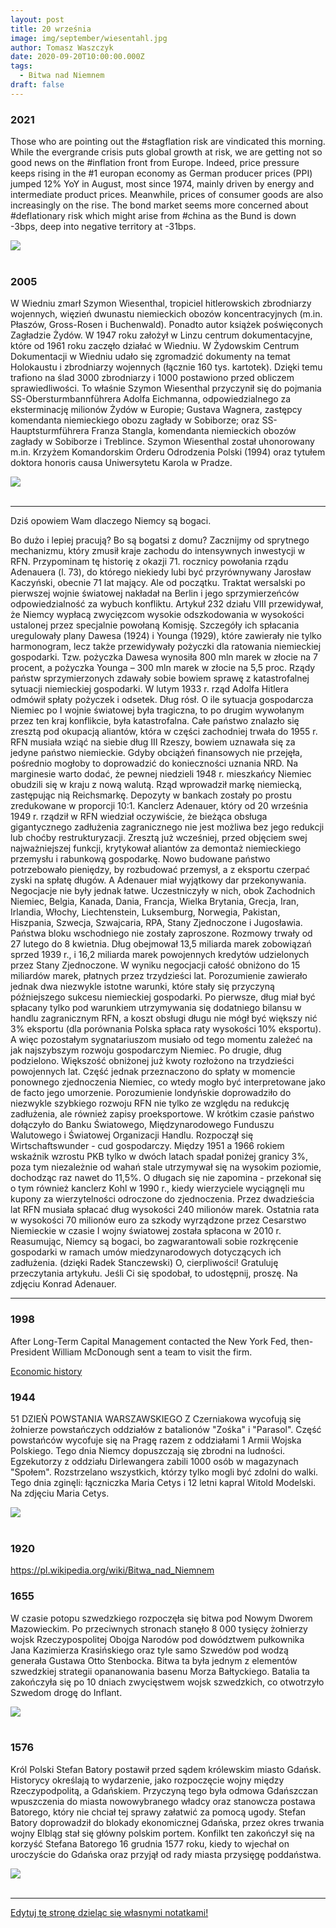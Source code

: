 ```yaml
---
layout: post
title: 20 września
image: img/september/wiesentahl.jpg
author: Tomasz Waszczyk
date: 2020-09-20T10:00:00.000Z
tags:
  - Bitwa nad Niemnem
draft: false
---
```


### 2021

Those who are pointing out the #stagflation risk are vindicated this morning. While the evergrande crisis puts global growth at risk, we are getting not so good news on the #inflation front from Europe. Indeed, price pressure keeps rising in the #1 europan economy as German producer prices (PPI) jumped 12% YoY in August, most since 1974, mainly driven by energy and intermediate product prices. Meanwhile, prices of consumer goods are also increasingly on the rise. The bond market seems more concerned about #deflationary risk which might arise from #china as the Bund is down -3bps, deep into negative territory at -31bps.

<img src="./img/september/ppigermany.jpeg"><br><br>

### 2005

W Wiedniu zmarł Szymon Wiesenthal, tropiciel hitlerowskich zbrodniarzy wojennych, więzień dwunastu niemieckich obozów koncentracyjnych (m.in. Płaszów, Gross-Rosen i Buchenwald). Ponadto autor książek poświęconych Zagładzie Żydów. W 1947 roku założył w Linzu centrum dokumentacyjne, które od 1961 roku zaczęło działać w Wiedniu. W Żydowskim Centrum Dokumentacji w Wiedniu udało się zgromadzić dokumenty na temat Holokaustu i zbrodniarzy wojennych (łącznie 160 tys. kartotek). Dzięki temu trafiono na ślad 3000 zbrodniarzy i 1000 postawiono przed obliczem sprawiedliwości. To właśnie Szymon Wiesenthal przyczynił się do pojmania SS-Obersturmbannführera Adolfa Eichmanna, odpowiedzialnego za eksterminację milionów Żydów w Europie; Gustava Wagnera, zastępcy komendanta niemieckiego obozu zagłady w Sobiborze; oraz SS-Hauptsturmführera Franza Stangla, komendanta niemieckich obozów zagłady w Sobiborze i Treblince. Szymon Wiesenthal został uhonorowany m.in. Krzyżem Komandorskim Orderu Odrodzenia Polski (1994) oraz tytułem doktora honoris causa Uniwersytetu Karola w Pradze.

<img src="./img/september/wiesentahl.jpg"><br><br>

---

Dziś opowiem Wam dlaczego Niemcy są bogaci.

Bo dużo i lepiej pracują? Bo są bogatsi z domu? Zacznijmy od sprytnego mechanizmu, który zmusił kraje zachodu do intensywnych inwestycji w RFN. Przypominam tę historię z okazji 71. rocznicy powołania rządu Adenauera (l. 73), do którego niekiedy lubi być przyrównywany Jarosław Kaczyński, obecnie 71 lat mający. 
Ale od początku.
Traktat wersalski po pierwszej wojnie światowej nakładał na Berlin i jego sprzymierzeńców odpowiedzialność za wybuch konfliktu. Artykuł 232 działu VIII przewidywał, że Niemcy wypłacą zwycięzcom wysokie odszkodowania w wysokości ustalonej przez specjalnie powołaną Komisję. Szczegóły ich spłacania uregulowały plany Dawesa (1924) i Younga (1929), które zawierały nie tylko harmonogram, lecz także przewidywały pożyczki dla ratowania niemieckiej gospodarki. Tzw. pożyczka Dawesa wynosiła 800 mln marek w złocie na 7 procent, a pożyczka Younga – 300 mln marek w złocie na 5,5 proc. Rządy państw sprzymierzonych zdawały sobie bowiem sprawę z katastrofalnej sytuacji niemieckiej gospodarki.
W lutym 1933 r. rząd Adolfa Hitlera odmówił spłaty pożyczek i odsetek. Dług rósł.
O ile sytuacja gospodarcza Niemiec po I wojnie światowej była tragiczna, to po drugim wywołanym przez ten kraj konflikcie, była katastrofalna. Całe państwo znalazło się zresztą pod okupacją aliantów, która w części zachodniej trwała do 1955 r. RFN musiała wziąć na siebie dług III Rzeszy, bowiem uznawała się za jedyne państwo niemieckie. Gdyby obciążeń finansowych nie przejęła, pośrednio mogłoby to doprowadzić do konieczności uznania NRD.
Na marginesie warto dodać, że pewnej niedzieli 1948 r. mieszkańcy Niemiec obudzili się w kraju z nową walutą. Rząd wprowadził markę niemiecką, zastępując nią Reichsmarkę. Depozyty w bankach zostały po prostu zredukowane w proporcji 10:1.
Kanclerz Adenauer, który od 20 września 1949 r. rządził w RFN wiedział oczywiście, że bieżąca obsługa gigantycznego zadłużenia zagranicznego nie jest możliwa bez jego redukcji lub choćby restrukturyzacji. Zresztą już wcześniej, przed objęciem swej najważniejszej funkcji, krytykował aliantów za demontaż niemieckiego przemysłu i rabunkową gospodarkę. Nowo budowane państwo potrzebowało pieniędzy, by rozbudować przemysł, a z eksportu czerpać zyski na spłatę długów. A Adenauer miał wyjątkowy dar przekonywania.
Negocjacje nie były jednak łatwe. Uczestniczyły w nich, obok Zachodnich Niemiec, Belgia, Kanada, Dania, Francja, Wielka Brytania, Grecja, Iran, Irlandia, Włochy, Liechtenstein, Luksemburg, Norwegia, Pakistan, Hiszpania, Szwecja, Szwajcaria, RPA, Stany Zjednoczone i Jugosławia. Państwa bloku wschodniego nie zostały zaproszone. Rozmowy trwały od 27 lutego do 8 kwietnia.
Dług obejmował 13,5 miliarda marek zobowiązań sprzed 1939 r., i 16,2 miliarda marek powojennych kredytów udzielonych przez Stany Zjednoczone. W wyniku negocjacji całość obniżono do 15 miliardów marek, płatnych przez trzydzieści lat. Porozumienie zawierało jednak dwa niezwykle istotne warunki, które stały się przyczyną późniejszego sukcesu niemieckiej gospodarki.
Po pierwsze, dług miał być spłacany tylko pod warunkiem utrzymywania się dodatniego bilansu w handlu zagranicznym RFN, a koszt obsługi długu nie mógł być większy nić 3% eksportu (dla porównania Polska spłaca raty wysokości 10% eksportu). A więc pozostałym sygnatariuszom musiało od tego momentu zależeć na jak najszybszym rozwoju gospodarczym Niemiec.
Po drugie, dług podzielono. Większość obniżonej już kwoty rozłożono na trzydzieści powojennych lat. Część jednak przeznaczono do spłaty w momencie ponownego zjednoczenia Niemiec, co wtedy mogło być interpretowane jako de facto jego umorzenie. 
Porozumienie londyńskie doprowadziło do niezwykle szybkiego rozwoju RFN nie tylko ze względu na redukcję zadłużenia, ale również zapisy proeksportowe. W krótkim czasie państwo dołączyło do Banku Światowego, Międzynarodowego Funduszu Walutowego i Światowej Organizacji Handlu.
Rozpoczął się Wirtschaftswunder - cud gospodarczy. Między 1951 a 1966 rokiem wskaźnik wzrostu PKB tylko w dwóch latach spadał poniżej granicy 3%, poza tym niezależnie od wahań stale utrzymywał się na wysokim poziomie, dochodząc raz nawet do 11,5%.
O długach się nie zapomina - przekonał się o tym również kanclerz Kohl w 1990 r., kiedy wierzyciele wyciągnęli mu kupony za wierzytelności odroczone do zjednoczenia. Przez dwadzieścia lat RFN musiała spłacać dług wysokości 240 milionów marek. Ostatnia rata w wysokości 70 milionów euro za szkody wyrządzone przez Cesarstwo Niemieckie w czasie I wojny światowej została spłacona w 2010 r.
Reasumując, Niemcy są bogaci, bo zagwarantowali sobie rozkręcenie gospodarki w ramach umów miedzynarodowych dotyczących ich zadłużenia. (dzięki Radek Stanczewski)
O, cierpliwości! Gratuluję przeczytania artykułu. Jeśli Ci się spodobał, to udostępnij, proszę.
Na zdjęciu Konrad Adenauer.

---

### 1998

After Long-Term Capital Management contacted the New York Fed, then-President William McDonough sent a team to visit the firm.

<a href="./documents/september/economic_history.pdf" target="_blank">Economic history</a>

### 1944

51 DZIEŃ POWSTANIA WARSZAWSKIEGO
Z Czerniakowa wycofują się żołnierze powstańczych oddziałów z batalionów "Zośka" i "Parasol". Część powstańców wycofuje się na Pragę razem z oddziałami 1 Armii Wojska Polskiego.
Tego dnia Niemcy dopuszczają się zbrodni na ludności. Egzekutorzy z oddziału Dirlewangera zabili 1000 osób w magazynach "Społem". Rozstrzelano wszystkich, którzy tylko mogli być zdolni do walki.
Tego dnia zginęli: łączniczka Maria Cetys i 12 letni kapral Witold Modelski.
Na zdjęciu Maria Cetys.

<img src="./img/september/cetys.jpg"><br><br>

### 1920

https://pl.wikipedia.org/wiki/Bitwa_nad_Niemnem

### 1655

W czasie potopu szwedzkiego rozpoczęła się bitwa pod Nowym Dworem Mazowieckim.
Po przeciwnych stronach stanęło 8 000 tysięcy żołnierzy wojsk Rzeczypospolitej Obojga Narodów pod dowództwem pułkownika Jana Kazimierza Krasińskiego oraz tyle samo Szwedów pod wodzą generała Gustawa Otto Stenbocka.
Bitwa ta była jednym z elementów szwedzkiej strategii opananowania basenu Morza Bałtyckiego.
Batalia ta zakończyła się po 10 dniach zwycięstwem wojsk szwedzkich, co otwotrzyło Szwedom drogę do Inflant.

<img src="./img/september/dwormazowiecki.jpg"><br><br>

### 1576

Król Polski Stefan Batory postawił przed sądem królewskim miasto Gdańsk. Historycy określają to wydarzenie, jako rozpoczęcie wojny między Rzeczypodpolitą, a Gdańskiem.
Przyczyną tego była odmowa Gdańszczan wpuszczenia do miasta nowowybranego władcy oraz stanowcza postawa Batorego, który nie chciał tej sprawy załatwić za pomocą ugody.
Stefan Batory doprowadził do blokady ekonomicznej Gdańska, przez okres trwania wojny Elbląg stał się główny polskim portem.
Konfilkt ten zakończył się na korzyść Stefana Batorego 16 grudnia 1577 roku, kiedy to wjechał on uroczyście do Gdańska oraz przyjął od rady miasta przysięgę poddaństwa.

<img src="./img/september/batory.jpg"><br><br>

---

<a href="https://github.com/TomaszWaszczyk/historia.waszczyk.com/edit/master/src/content/september-20.md" target="_blank">Edytuj tę stronę dzieląc się własnymi notatkami!</a>
